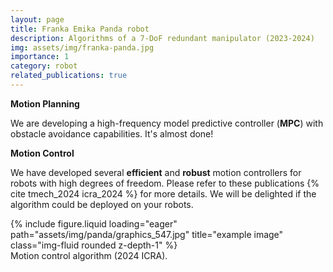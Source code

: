 ```yaml
---
layout: page
title: Franka Emika Panda robot
description: Algorithms of a 7-DoF redundant manipulator (2023-2024)
img: assets/img/franka-panda.jpg
importance: 1
category: robot
related_publications: true
---
```


**Motion Planning**

We are developing a high-frequency model predictive controller (**MPC**) with obstacle avoidance capabilities. It's almost done!

**Motion Control**

We have developed several **efficient** and **robust** motion controllers for robots with high degrees of freedom. Please refer to these publications {% cite tmech_2024 icra_2024 %} for more details. We will be delighted if the algorithm could be deployed on your robots.

<div class="row">
    <div class="col-sm mt-3 mt-md-0">
        {% include figure.liquid loading="eager" path="assets/img/panda/graphics_547.jpg" title="example image" class="img-fluid rounded z-depth-1" %}
    </div>
</div>
<div class="caption">
    Motion control algorithm (2024 ICRA).
</div>
